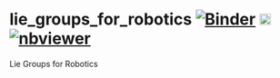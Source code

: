 # lie_groups_for_robotics [![Binder](https://mybinder.org/badge_logo.svg)](https://mybinder.org/v2/gh/jgoppert/lie_groups_for_robotics/master) [<img src="https://jupyter.org/assets/main-logo.svg" height="20" title="JupyterLab">](https://mybinder.org/v2/gh/jgoppert/lie_groups_for_robotics/master?urlpath=lab) [![nbviewer](https://img.shields.io/badge/view%20on-nbviewer-brightgreen.svg)](http://nbviewer.jupyter.org/github/jgoppert/lie_groups_for_robotics/tree/master)

Lie Groups for Robotics
